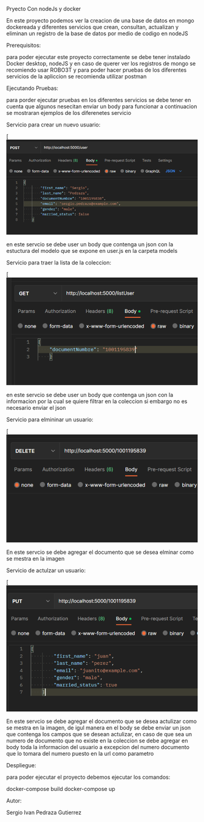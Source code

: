 Pryecto Con nodeJs y docker

En este proyecto podemos ver la creacion de una base de datos en mongo dockereada y diferentes servicios que crean, consultan, actualizan y eliminan un registro de la base de datos por medio de codigo en nodeJS

Prerequisitos:

para poder ejecutar este proyecto correctamente se debe tener instalado Docker desktop, nodeJS y en caso de querer ver los registros de mongo se recomiendo usar ROBO3T y para poder hacer pruebas de los diferentes servicios de la apliccion se recomienda utilizar postman

Ejecutando Pruebas:

para porder ejecutar pruebas en los diferentes servicios se debe tener en cuenta que algunos nesecitan enviar un body para funcionar a continuacion se mostraran ejemplos de los diferenetes servicio

Servicio para crear un nuevo usuario:

[![ServicioPost.png](https://github.com/SergioIPG00/talle1Master/blob/b9d8b8cc800416a2390d7ed180c41cb69727af01/img/ServicioPost.PNG)

en este servcio se debe user un body que contenga un json con la estuctura del modelo que se expone en user.js en la carpeta models

Servicio para traer la lista de la coleccion:

[![SericioGetList.png](https://github.com/SergioIPG00/talle1Master/blob/ccd14fabb89e7327521a709c763cf7b2230af689/img/SericioGetList.PNG)

en este servcio se debe user un body que contenga un json con la informacion por la cual se quiere filtrar en la coleccion si embargo no es necesario enviar el json

Servicio para elmininar un usuario:

[![ServicioDelete.png](https://github.com/SergioIPG00/talle1Master/blob/ccd14fabb89e7327521a709c763cf7b2230af689/img/ServicioDelete.PNG)

En este servcio se debe agregar el documento que se desea elminar como se mestra en la imagen

Servicio de actulzar un usuario:

[![servicioPut.png](https://github.com/SergioIPG00/talle1Master/blob/ccd14fabb89e7327521a709c763cf7b2230af689/img/servicioPut.PNG)

En este servcio se debe agregar el documento que se desea actulizar como se mestra en la imagen, de igul manera en el body se debe enviar un json que contenga los campos que se desean actulizar, en caso de que sea un numero de documento que no existe en la coleccion se debe agregar en body toda la informacion del usuario a excepcion del numero documento que lo tomara del numero puesto en la url como parametro

Despliegue:

para poder ejecutar el proyecto debemos ejecutar los comandos:

docker-compose build
docker-compose up

Autor:

Sergio Ivan Pedraza Gutierrez
